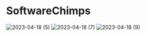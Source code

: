 # SoftwareChimps
![2023-04-18 (5)](https://user-images.githubusercontent.com/101010501/232922284-34f4ec49-3653-4705-bb15-0110417c3ff5.png)
![2023-04-18 (7)](https://user-images.githubusercontent.com/101010501/232922290-5f6d5389-74a4-4294-8a6d-4acaa7ed4b47.png)
![2023-04-18 (9)](https://user-images.githubusercontent.com/101010501/232922302-9d6ef9a6-4317-4895-86b3-7e4f136ec753.png)
